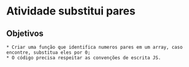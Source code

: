 # Atividade substitui pares

## Objetivos
    * Criar uma função que identifica numeros pares em um array, caso encontre, substitua eles por 0;
    * O código precisa respeitar as convenções de escrita JS.